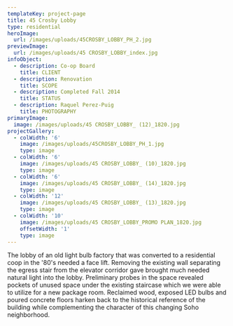 ```yaml
---
templateKey: project-page
title: 45 Crosby Lobby
type: residential
heroImage:
  url: /images/uploads/45CROSBY_LOBBY_PH_2.jpg
previewImage:
  url: /images/uploads/45 CROSBY_LOBBY_index.jpg
infoObject:
  - description: Co-op Board
    title: CLIENT
  - description: Renovation
    title: SCOPE
  - description: Completed Fall 2014
    title: STATUS
  - description: Raquel Perez-Puig
    title: PHOTOGRAPHY
primaryImage:
  image: /images/uploads/45 CROSBY_LOBBY_ (12)_1820.jpg
projectGallery:
  - colWidth: '6'
    image: /images/uploads/45CROSBY_LOBBY_PH_1.jpg
    type: image
  - colWidth: '6'
    image: /images/uploads/45 CROSBY_LOBBY_ (10)_1820.jpg
    type: image
  - colWidth: '6'
    image: /images/uploads/45 CROSBY_LOBBY_ (14)_1820.jpg
    type: image
  - colWidth: '12'
    image: /images/uploads/45 CROSBY_LOBBY_ (13)_1820.jpg
    type: image
  - colWidth: '10'
    image: /images/uploads/45 CROSBY_LOBBY_PROMO PLAN_1820.jpg
    offsetWidth: '1'
    type: image
---
```

The lobby of an old light bulb factory that was converted to a residential coop in the '80's needed a face lift. Removing the existing wall separating the egress stair from the elevator corridor gave brought much needed natural light into the lobby. Preliminary probes in the space revealed pockets of unused space under the existing staircase which we were able to utilize for a new package room. Reclaimed wood, exposed LED bulbs and poured concrete floors harken back to the historical reference of the building while complementing the character of this changing Soho neighborhood.
